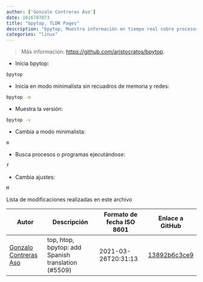 ```yaml
---
author: ['Gonzalo Contreras Aso']
date: 1616787073
title: "bpytop, TLDR Pages"
description: "bpytop, Muestra información en tiempo real sobre procesos ejecutándose, con gráficos. Similar a `gtop` y `htop`."
categories: "linux"
---
```

> Más información: <https://github.com/aristocratos/bpytop>.

- Inicia bpytop:

```bash
bpytop
```

- Inicia en modo mínimalista sin recuadros de memoria y redes:

```bash
bpytop -m
```

- Muestra la versión:

```bash
bpytop -v
```

- Cambia a modo minimalista:

```bash
m
```

- Busca procesos o programas ejecutándose:

```bash
f
```

- Cambia ajustes:

```bash
M
```
Lista de modificaciones realizadas en este archivo


Autor | Descripción | Formato de fecha ISO 8601 | Enlace a GitHub
------|-----|-----|-----
[Gonzalo Contreras Aso](mailto:61254163+goznalo-git@users.noreply.github.com) | top, htop, bpytop: add Spanish translation (#5509) | 2021-03-26T20:31:13 | [13892b6c3ce9](https://github.com/tldr-pages/tldr/commit/13892b6c3ce9960681d14736835fa82812e75a01)


